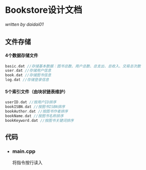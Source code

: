 # Bookstore设计文档

###### written by daidai01

## 文件存储

#### 4个数据存储文件

```c++
basic.dat //存储基本数据：图书总数、用户总数、总支出、总收入、交易总次数
user.dat //存储用户信息
book.dat //存储图书信息
log.dat //存储登录信息
```

#### 5个索引文件（由块状链表维护）

```c++
userID.dat //按用户ID排序
bookISBN.dat //按图书ISBN排序
bookAuthor.dat //按图书作者排序
bookName.dat //按图书名称排序
bookKeyword.dat //按图书关键词排序
```

## 代码

* ### main.cpp

  将指令按行读入


